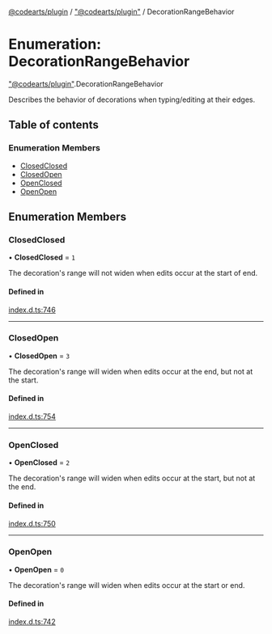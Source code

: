 [@codearts/plugin](../README.md) / ["@codearts/plugin"](../modules/_codearts_plugin_.md) / DecorationRangeBehavior

# Enumeration: DecorationRangeBehavior

["@codearts/plugin"](../modules/_codearts_plugin_.md).DecorationRangeBehavior

Describes the behavior of decorations when typing/editing at their edges.

## Table of contents

### Enumeration Members

- [ClosedClosed](codearts_plugin_.DecorationRangeBehavior.md#closedclosed)
- [ClosedOpen](codearts_plugin_.DecorationRangeBehavior.md#closedopen)
- [OpenClosed](codearts_plugin_.DecorationRangeBehavior.md#openclosed)
- [OpenOpen](codearts_plugin_.DecorationRangeBehavior.md#openopen)

## Enumeration Members

### ClosedClosed

• **ClosedClosed** = ``1``

The decoration's range will not widen when edits occur at the start of end.

#### Defined in

[index.d.ts:746](https://github.com/xyz-fish/cloudide-plugin-api/blob/9927cd6/index.d.ts#L746)

___

### ClosedOpen

• **ClosedOpen** = ``3``

The decoration's range will widen when edits occur at the end, but not at the start.

#### Defined in

[index.d.ts:754](https://github.com/xyz-fish/cloudide-plugin-api/blob/9927cd6/index.d.ts#L754)

___

### OpenClosed

• **OpenClosed** = ``2``

The decoration's range will widen when edits occur at the start, but not at the end.

#### Defined in

[index.d.ts:750](https://github.com/xyz-fish/cloudide-plugin-api/blob/9927cd6/index.d.ts#L750)

___

### OpenOpen

• **OpenOpen** = ``0``

The decoration's range will widen when edits occur at the start or end.

#### Defined in

[index.d.ts:742](https://github.com/xyz-fish/cloudide-plugin-api/blob/9927cd6/index.d.ts#L742)
